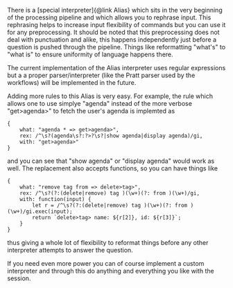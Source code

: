 There is a [special interpreter]{@link Alias} which sits in the very beginning of the processing pipeline and which allows you to rephrase input. This rephrasing helps to increase input flexibility of commands but you can use it for any preprocessing. It should be noted that this preprocessing does not deal with punctuation and alike, this happens independently just before a question is pushed through the pipeline. Things like reformatting "what's" to "what is" to ensure uniformity of language happens there.

The current implementation of the Alias interpreter uses regular expressions but a a proper parser/interpreter (like the Pratt parser used by the workflows) will be implemented in the future.

Adding more rules to this Alias is very easy. For example, the rule which allows one to use simplye "agenda" instead of the more verbose "get>agenda>" to fetch the user's agenda is implemted as    
    
    {
        what: "agenda * => get>agenda>",
        rex: /^\s?(agenda\s?:?>?\s?|show agenda|display agenda)/gi,
        with: "get>agenda>"
    }

and you can see that "show agenda" or "display agenda" would work as well. The replacement also accepts functions, so you can have things like


    {
        what: "remove tag from => delete>tag>",
        rex: /^\s?(?:(delete|remove) tag )(\w+)(?: from )(\w+)/gi,
        with: function(input) {
            let r = /^\s?(?:(delete|remove) tag )(\w+)(?: from )(\w+)/gi.exec(input);
            return `delete>tag> name: ${r[2]}, id: ${r[3]}`;
        }
    }
    
thus giving a whole lot of flexibility to reformat things before any other interpreter attempts to answer the question.

If you need even more power you can of course implement a custom interpreter and through this do anything and everything you like with the session.    
    
    
